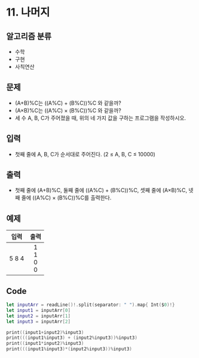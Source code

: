 # 11. 나머지
## 알고리즘 분류
* 수학
* 구현
* 사칙연산

## 문제
* (A+B)%C는 ((A%C) + (B%C))%C 와 같을까?
* (A×B)%C는 ((A%C) × (B%C))%C 와 같을까?
* 세 수 A, B, C가 주어졌을 때, 위의 네 가지 값을 구하는 프로그램을 작성하시오.

## 입력
* 첫째 줄에 A, B, C가 순서대로 주어진다. (2 ≤ A, B, C ≤ 10000)

## 출력
* 첫째 줄에 (A+B)%C, 둘째 줄에 ((A%C) + (B%C))%C, 셋째 줄에 (A×B)%C, 넷째 줄에 ((A%C) × (B%C))%C를 출력한다.

## 예제
|입력|출력|
|:---:|:---:|
|5 8 4|1<br>1<br>0<br>0|

## Code
```swift
let inputArr = readLine()!.split(separator: " ").map{ Int($0)!}
let input1 = inputArr[0]
let input2 = inputArr[1]
let input3 = inputArr[2]

print((input1+input2)%input3)
print(((input1%input3) + (input2%input3))%input3)
print((input1*input2)%input3)
print(((input1%input3)*(input2%input3))%input3)
```
